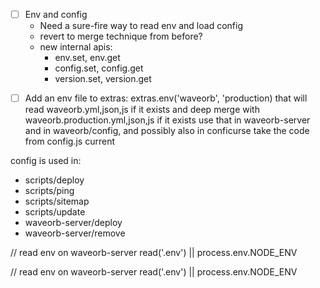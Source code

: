 * [ ] Env and config
  - Need a sure-fire way to read env and load config
  - revert to merge technique from before?
  - new internal apis:
    - env.set, env.get
    - config.set, config.get
    - version.set, version.get
- [ ] Add an env file to extras:
  extras.env('waveorb', 'production)
  that will read waveorb.yml,json,js if it exists
  and deep merge with waveorb.production.yml,json,js if it exists
  use that in waveorb-server and in waveorb/config, and possibly also in conficurse
  take the code from config.js current


config is used in:
  - scripts/deploy
  - scripts/ping
  - scripts/sitemap
  - scripts/update
  - waveorb-server/deploy
  - waveorb-server/remove

// read env on waveorb-server
read('.env') || process.env.NODE_ENV

// read env on waveorb-server
read('.env') || process.env.NODE_ENV


